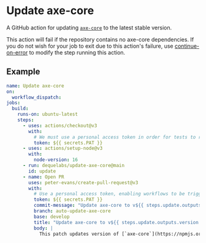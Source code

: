 # Update axe-core

A GitHub action for updating [`axe-core`](https://github.com/dequelabs/axe-core) to the latest stable version.

This action will fail if the repository contains no axe-core dependencies.
If you do not wish for your job to exit due to this action's failure, use
[continue-on-error](https://docs.github.com/en/actions/using-workflows/workflow-syntax-for-github-actions#jobsjob_idstepscontinue-on-error) 
to modify the step running this action.

## Example

```yaml
name: Update axe-core
on:
  workflow_dispatch:
jobs:
  build:
    runs-on: ubuntu-latest
    steps:
      - uses: actions/checkout@v3
        with:
          # We must use a personal access token in order for tests to run on the commit this workflow creates.
          token: ${{ secrets.PAT }}
      - uses: actions/setup-node@v3
        with:
          node-version: 16
      - run: dequelabs/update-axe-core@main
        id: update
      - name: Open PR
        uses: peter-evans/create-pull-request@v3
        with:
          # Use a personal access token, enabling workflows to be triggered by opening the pull request
          token: ${{ secrets.PAT }}
          commit-message: "Update axe-core to v${{ steps.update.outputs.version }}"
          branch: auto-update-axe-core
          base: develop
          title: "Update axe-core to v${{ steps.update.outputs.version }}"
          body: |
            This patch updates version of [`axe-core`](https://npmjs.org/axe-core) to v${{ steps.update.outputs.version }} from ${{ steps.update.outputs.previous_version }}.
```
